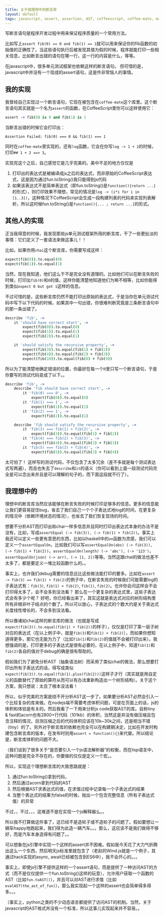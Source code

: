 ```yaml
---
title: 关于我理想中的断言库
layout: default
tags: javascript, assert, assertion, AST, coffeescript, coffee-mate, macro, lisp
---
```


写断言语句是程序开发过程中用来保证程序质量的一个常用方法。

比如写上`assert fib(0) == 0 and fib(1) == 1`就可以用来保证你的fib函数的初始值的正确性了。当这些语句执行后被发现其值为假的时候，程序就能打印一些相关信息，比如断言出错的语句在哪一行，这一行的内容是什么，等等。

在javascript中，很多单元测试框架也依赖这样的断言语句。 但可惜的是，javascript中并没有一个现成的assert语句，这是件非常恼人的事情。

我的实现
--------

我曾经自己实现过一个断言语句，它现在被包含在`coffee-mate`这个库里。这个断言语句其实就是一个名为`assert`的函数，在CoffeeScript里你可以这样使用它：

```coffeescript
assert -> fib(0) is 0 and fib(1) is 1
```

当断言出错的时候它会打印出：
```
Assertion Failed: fib(0) === 0 && fib(1) === 1
```

同时在`coffee-mate`里实现的，还有`log`函数，它会在你写`log -> 1 + 2`的时候，打印`## 1 + 2 ==> 3`。

实现完这个之后，自己感觉它是几乎完美的。美中不足的地方仅仅是

1. 打印出的表达式是被编译成js之后的表达式，而非原始的CoffeeScript表达式，这是因为通过fun.toString()我只能得到js代码
2. 如果该表达式不是简单表达式（即fun.toString()是`function(){return ...}`的形式），则打印效果不理想，常见的情况是`log -> (i*i for i in [1..3])`，这种情况下CoffeeScript会生成一段构建列表的代码来实现列表解析，所以这时候fun.toString()是`function(){... ; return ...}`的形式。

其他人的实现
------------

正当我得意的时候，我发现那些js单元测试框架所用的断言库，干了一些更扯淡的事情：它们定义了一套语法来做这事儿！！

比如，如果你用`chai`这个断言库，你需要写成这样：

```coffeescript
expect(fib(0)).to.equal(0)
expect(fib(1)).to.equal(1)
```

当然，现在我知道，他们这么干不是完全没有道理的。比如他们可以在断言失败的时候，打印出`fib(0)`和`0`的值，这样你能清楚地知道他们为嘛不相等，比如你能得到类似`expect 0 but got 1`这样的信息。

不过可惜的是，这些断言库仍然不能打印出原始的表达式，于是当你在单元测试代码中写下以下代码的时候，如果其中一句出错，你很难判断究竟是三条断言语句中的那一条出错了。

```coffeescript
describe 'fib', ->
	it 'should have correct start', ->
		expect(fib(0)).to.equal(0)
		expect(fib(1)).to.equal(1)
		expect(fib(2)).to.equal(1)

	it 'should satisfy the recursive property', ->
		expect(fib(3)).to.equal(fib(1) + fib(2))
		expect(fib(4)).to.equal(fib(2) + fib(3))
		expect(fib(10)).to.equal(fib(8) + fib(9))
```

所以为了能清楚地确定错误的位置，你最好在每一个it里只写一个断言语句，于是你要写的测试代码变成了以下。。

```coffeescript
describe 'fib', ->
	describe 'fib should have correct start', ->
		it 'fib(0) === 0', ->
			expect(fib(0)).to.equal(0)
		it 'fib(1) === 1', ->
			expect(fib(1)).to.equal(1)
		it 'fib(2) === 1', ->
			expect(fib(2)).to.equal(1)

	describe 'fib should satisfy the recursive property', ->
		it 'fib(3) === fib(1) + fib(2)', ->
			expect(fib(3)).to.equal(fib(1) + fib(2))
		it 'fib(4) === fib(2) + fib(3)', ->
			expect(fib(4)).to.equal(fib(2) + fib(3))
		it 'fib(5) === fib(3) + fib(4)', ->
			expect(fib(5)).to.equal(fib(3) + fib(4))
```

太可怕了！ 这样写的测试代码，不仅包含了太多冗余（差不多就是每个测试表达式写两遍），而且也失去了`describe`和`it`的语义（你可以看到上面一段测试代码完全是可以念出来并且是可以理解的句子的，而下面这段就不行了）。

我理想中的
----------

理想中的断言库当然应该能够在断言失败的时候打印足够多的信息。更多的信息能让我们更容易捉住bug，省去了我们自己一个个子表达式地log的时间，在更复杂的情况中（依赖环境状态的情况），也省去了我们恢复现场的时间。

想要不分析AST而打印出和chai一样多信息并且同时打印出表达式本身的办法不是没有，比如，写成`assertEqual (-> fib(3)), (-> fib(1) + fib(2))`。事实上我还可以定义一些更有意思的东西，比如以haskell中的`on`函数为灵感，我们可以定义一个`assertEqualOn`，比如我们可以写`assertEqualOn(abs) (-> fib(3)), (-> fib(1) + fib(2))`，`assertEqualOn(length) (-> 'abc'), (-> '123')`，`assertEqualOn(json) (-> arr), (-> [1, 2])`等等。当然这跟chai的做法也差不太多了，都是要定义一堆比较函数什么的。。

事实上，也许我们debug需要的信息远比这些做法能打印的要多。比如在`assert -> fib(3) == fib(1) + fib(2)`的例子中，在断言失败的时候我们可能需要log的子表达式有：`fib(3)`, `fib(1) + fib(2)`, `fib(1)`, `fib(2)`。也许你会问这样会不会打印得太多了，会不会多到没法看？ 那么在一个更复杂的表达式里，这些子表达式会有多少个呢？ 好吧，你已经看出来了，其实这就是表达式对应的树形结构里所有非根非叶子结点的个数了。所以可以放心，子表达式的个数大约是关于表达式长度线性增长的，不会多到没法看。

所以像诸如chai这样的断言库的做法（也就是写成`expect(fib(3)).to.equal(fib(1) + fib(2))`的样子），仅仅是打印了第一层子树对应的表达式（在以上例子中，就是`fib(3)`和`fib(1) + fib(2)`），而如果你想知道得更多，那它也无能为力了（比如`fib(1)`和`fib(2)`的值就不会被打印出来）。我想强调的是，打印更多的子表达式是很有必要的，在以上例子中，知道`fib(1)`和`fib(2)`各自的值对于debug的确是很有帮助的。

假如我们为了避免分析AST（抽象语法树）而采用了类似chai的做法，那么想要打印出所有子表达式的话，得写成类似`expect(fib(3)).to.equal(fib(1).plus(fib(2)))`这样子才行（其实就是用自定义的函数替代了原始的算符从而可以有办法重新构造出一个树形结构）。关于这个方案，我只想说：太丑了根本没法看！

所以，似乎完美的方案是绕不开分析AST这一步了。如果要分析AST必然会引入一个比较复杂的库来做。在nodejs端不需要考虑体积问题，可是在页面上的话，js的体积和体验是有关的。然后我看了一下用来分析js code获取AST的库。自称tiny & fast的acorn也有2800+行代码（101kb）的体积，当然这是并没有做压缩且包含注释的情况，目测压缩之后的代码体积应该在10k~30k之间，还是相当不错（tiny）的了。另外对于断言库的依赖也完全可以在构建期决定，比如在开发时构建包含断言库的版本，在发布时则用`assert = function(){}`来代替。所以结论是，断言库体积的问题不大。

（我们谈到了很多关于“是否要引入一个js语法解析器”的权衡，而在lisp语言中，这种问题是完全不存在的，你要做的仅仅是定义一个宏。。

所以，实现这个理想断言库的大致思路就是：
1. 通过fun.toString()拿到代码，
2. 然后通过acorn拿到代码的AST
3. 然后根据AST求表达式的值，在求值过程中记录每一个子表达式的结果
4. 当整个表达式的结果为false的时候，抛出一个包含完整信息（所有子表达式值）的异常

不过，，不过，，，这难道不是在实现一个js解释器么。。

所以我不打算做这件事了，这已经不是造轮子或不造轮子的问题了。假如要想让一辆车happy地跑起来，我们得为此造一辆汽车。。。那么，这应该不是我们做得不够好，而是汽车本身造得有问题了。。

可以想象在js引擎中实现一个这样的assert并不困难。假如我今天花了大力气折腾出这么一个东西，然后明天js标准里就包含了（老赵的Wind.js就是一个例子，其通过hack实现的async, await已经被包含到ES6中），我不会开心的。。。

事实上，即使js引擎不提供这样的一个assert语句，而是提供了一种访问AST的方式（而不是仅仅提供一个fun.toString()这样的玩意），允许用户获取一个函数的AST（比如`fun.toAST()`），并且可以对AST进行求值（比如`evalAST(the_ast_of_fun)`），那么我实现起一个这样的assert也会简单得多得多。。。

（事实上，python之类的不少动态语言都提供了访问AST的机制。当然，关于javascript的AST格式并没有一个标准，所以这事儿实现起来并不容易。。

